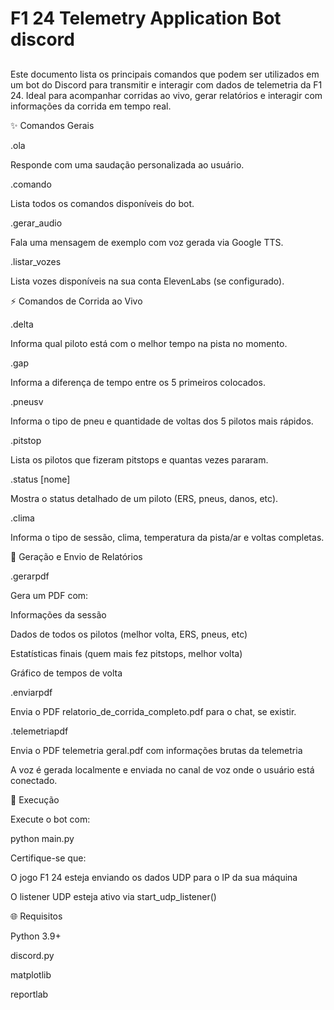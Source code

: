 # F1 24 Telemetry Application Bot discord

##
Este documento lista os principais comandos que podem ser utilizados em um bot do Discord para transmitir e interagir com dados de telemetria da F1 24. Ideal para acompanhar corridas ao vivo, gerar relatórios e interagir com informações da corrida em tempo real.

✨ Comandos Gerais

.ola

Responde com uma saudação personalizada ao usuário.

.comando

Lista todos os comandos disponíveis do bot.

.gerar_audio

Fala uma mensagem de exemplo com voz gerada via Google TTS.

.listar_vozes

Lista vozes disponíveis na sua conta ElevenLabs (se configurado).

⚡ Comandos de Corrida ao Vivo

.delta

Informa qual piloto está com o melhor tempo na pista no momento.

.gap

Informa a diferença de tempo entre os 5 primeiros colocados.

.pneusv

Informa o tipo de pneu e quantidade de voltas dos 5 pilotos mais rápidos.

.pitstop

Lista os pilotos que fizeram pitstops e quantas vezes pararam.

.status [nome]

Mostra o status detalhado de um piloto (ERS, pneus, danos, etc).

.clima

Informa o tipo de sessão, clima, temperatura da pista/ar e voltas completas.

📄 Geração e Envio de Relatórios

.gerarpdf

Gera um PDF com:

Informações da sessão

Dados de todos os pilotos (melhor volta, ERS, pneus, etc)

Estatísticas finais (quem mais fez pitstops, melhor volta)

Gráfico de tempos de volta

.enviarpdf

Envia o PDF relatorio_de_corrida_completo.pdf para o chat, se existir.

.telemetriapdf

Envia o PDF telemetria geral.pdf com informações brutas da telemetria

A voz é gerada localmente e enviada no canal de voz onde o usuário está conectado.

🚀 Execução

Execute o bot com:

python main.py

Certifique-se que:

O jogo F1 24 esteja enviando os dados UDP para o IP da sua máquina

O listener UDP esteja ativo via start_udp_listener()

🌐 Requisitos

Python 3.9+

discord.py

matplotlib

reportlab
##

